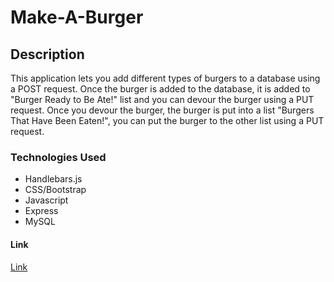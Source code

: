 # Make-A-Burger

## Description

This application lets you add different types of burgers to a database using a POST request. Once the burger is added to the database, it is added to "Burger Ready to Be Ate!" list and you can devour the burger using a PUT request. Once you devour the burger, the burger is put into a list "Burgers That Have Been Eaten!", you can put the burger to the other list using a PUT request.

### Technologies Used

- Handlebars.js
- CSS/Bootstrap
- Javascript
- Express
- MySQL

#### Link

[Link](https://make-a-burger-zpy.herokuapp.com/ "Link")

